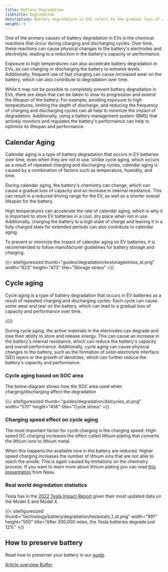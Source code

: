 ```yaml
---
title: Battery Degradation
linktitle: Degradation
description: Battery degradation in EVs refers to the gradual loss of a battery's capacity or performance over time, which can affect the driving range of the vehicle. Like other types of batteries, it is caused by a combination of factors.
weight: 9
---
```

<!-- markdownlint-disable MD033 -->

One of the primary causes of battery degradation in EVs is the chemical reactions that occur during charging and discharging cycles. Over time, these reactions can cause physical changes to the battery's electrodes and electrolyte, leading to a reduction in the battery's capacity or performance.

Exposure to high temperatures can also accelerate battery degradation in EVs, as can charging or discharging the battery to extreme levels. Additionally, frequent use of fast charging can cause increased wear on the battery, which can also contribute to degradation over time.

While it may not be possible to completely prevent battery degradation in EVs, there are steps that can be taken to slow its progression and extend the lifespan of the battery. For example, avoiding exposure to high temperatures, limiting the depth of discharge, and reducing the frequency of charging and discharging cycles can all help to minimize the impact of degradation. Additionally, using a battery management system (BMS) that actively monitors and regulates the battery's performance can help to optimize its lifespan and performance.

## Calendar Aging

Calendar aging is a type of battery degradation that occurs in EV batteries over time, even when they are not in use. Unlike cycle aging, which occurs as a result of repeated charging and discharging cycles, calendar aging is caused by a combination of factors such as temperature, humidity, and time.

During calendar aging, the battery's chemistry can change, which can cause a gradual loss of capacity and an increase in internal resistance. This can result in a reduced driving range for the EV, as well as a shorter overall lifespan for the battery.

High temperatures can accelerate the rate of calendar aging, which is why it is important to store EV batteries in a cool, dry place when not in use. Additionally, charging the battery to a high state of charge and leaving it in a fully charged state for extended periods can also contribute to calendar aging.

To prevent or minimize the impact of calendar aging on EV batteries, it is recommended to follow manufacturer guidelines for battery storage and charging.

{{< sitefiguresized thumb="guides/degradation/evstoragestress_st.png" width="623" height="473" title="Storage stress" >}}

## Cycle aging

Cycle aging is a type of battery degradation that occurs in EV batteries as a result of repeated charging and discharging cycles. Each cycle can cause some wear and tear on the battery, which can lead to a gradual loss of capacity and performance over time.

{{<evkxdisplayaddarticle />}}

During cycle aging, the active materials in the electrodes can degrade and lose their ability to store and release energy. This can cause an increase in the battery's internal resistance, which can reduce the battery's capacity and overall performance. Additionally, cycle aging can cause physical changes to the battery, such as the formation of solid-electrolyte interface (SEI) layers or the growth of dendrites, which can further reduce the battery's capacity and performance.

### Cycle aging based on SOC area

The below diagram shows how the SOC area used when charging/discharging affect the degradation

{{< sitefiguresized thumb="guides/degradation/dstcycles_st.png" width="570" height="456" title="Cycle stress" >}}

### Charging speed effect on cycle aging

The most important factor for cycle charging is the charging speed. High-speed DC charging increases  the effect called lithium plating that converts the lithium ions to lithium metal.

When this happens the available ions in the battery are reduced. Higher speed charging increases the number of lithium ions that are not able to reach the anode. This is again caused by limitations on the chemistry process. If you want to learn more about lithium plating you can read [this presentation](https://www.nasa.gov/sites/default/files/atoms/files/1-lithium_plating_azimmerman.pdf) from Nasa.

### Real world degredation statistics

Tesla has in the [2022 Tesla Impact Report](https://www.tesla.com/ns_videos/2022-tesla-impact-report-highlights.pdf) given their most updated data on the Model S and Model X.

{{< sitefiguresized thumb="technology/battery/degradation/teslastats_1_st.png" width="991" height="550" title="After 200,000 miles, the Tesla batteries degrade just 12%" >}}

## How to preserve battery

Read how to preserver your battery in our [guide](../../../guides/protectingbattery/).

<div class="mt-3 mb-3">
    <a href="../" class="btn btn-outline-secondary">Article overview <i class="bi-card-list"></i></a>
    <a href="../buffer/" class="btn btn-primary float-end">Buffer <i class="bi-arrow-right-circle"></i></a>
</div>

